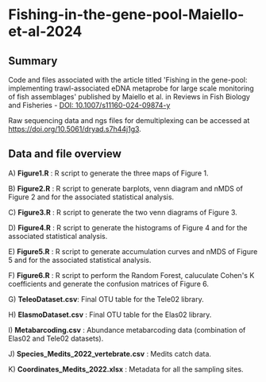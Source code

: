 # Fishing-in-the-gene-pool-Maiello-et-al-2024

## Summary
Code and files associated with the article titled 'Fishing in the gene-pool: implementing trawl-associated eDNA metaprobe for large scale monitoring of fish assemblages' published by Maiello et al. in Reviews in Fish Biology and Fisheries - [DOI: 10.1007/s11160-024-09874-y](https://doi.org/10.1007/s11160-024-09874-y)

Raw sequencing data and ngs files for demultiplexing can be accessed at https://doi.org/10.5061/dryad.s7h44j1g3.

## Data and file overview
A) **Figure1.R** : R script to generate the three maps of Figure 1.

B) **Figure2.R** : R script to generate barplots, venn diagram and nMDS of Figure 2 and for the associated statistical analysis.

C) **Figure3.R** : R script to generate the two venn diagrams of Figure 3.

D) **Figure4.R** : R script to generate the histograms of Figure 4 and for the associated statistical analysis.

E) **Figure5.R** : R script to generate accumulation curves and nMDS of Figure 5 and for the associated statistical analysis.

F) **Figure6.R** : R script to perform the Random Forest, caluculate Cohen's K coefficients and generate the confusion matrices of Figure 6.

G) **TeleoDataset.csv**: Final OTU table for the Tele02 library.

H) **ElasmoDataset.csv** : Final OTU table for the Elas02 library. 

I) **Metabarcoding.csv** : Abundance metabarcoding data (combination of Elas02 and Tele02 datasets). 

J) **Species_Medits_2022_vertebrate.csv** : Medits catch data.

K) **Coordinates_Medits_2022.xlsx** : Metadata for all the sampling sites.
